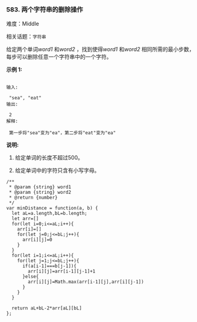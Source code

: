 ### 583. 两个字符串的删除操作

难度：Middle

相关话题：`字符串`

给定两个单词*word1* 和*word2* ，找到使得*word1* 和*word2* 相同所需的最小步数，每步可以删除任意一个字符串中的一个字符。



**示例 1:** 





```

输入:

 "sea", "eat"
输出:

 2
解释:

 第一步将"sea"变为"ea"，第二步将"eat"变为"ea"

```


**说明:** 




1. 给定单词的长度不超过500。

2. 给定单词中的字符只含有小写字母。






```
/**
 * @param {string} word1
 * @param {string} word2
 * @return {number}
 */
var minDistance = function(a, b) {
  let aL=a.length,bL=b.length;
  let arr=[]
  for(let i=0;i<=aL;i++){
    arr[i]=[]
    for(let j=0;j<=bL;j++){
      arr[i][j]=0
    }
  }
  for(let i=1;i<=aL;i++){
    for(let j=1;j<=bL;j++){
      if(a[i-1]===b[j-1]){
        arr[i][j]=arr[i-1][j-1]+1
      }else{
        arr[i][j]=Math.max(arr[i-1][j],arr[i][j-1])
      }
    }
  }
 
  return aL+bL-2*arr[aL][bL]
};



```

